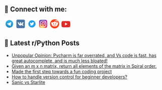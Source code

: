 ## 🔎 Connect with me:
[<img src="https://github.com/bullbesh/bullbesh/blob/main/images/Telegram.png" width="32" height="32" />](https://t.me/bullbesh)
[<img src="https://github.com/bullbesh/bullbesh/blob/main/images/VK.png" width="32" height="32" />](https://vk.com/bullbesh)
[<img src="https://github.com/bullbesh/bullbesh/blob/main/images/Twitter.png" width="32" height="32" />](https://twitter.com/bullbesh1)
[<img src="https://github.com/bullbesh/bullbesh/blob/main/images/Instagram.png" width="32" height="32" />](https://www.instagram.com/bullbesh)
[<img src="https://github.com/bullbesh/bullbesh/blob/main/images/Reddit.png" width="32" height="32" />](https://www.reddit.com/user/bullbesh)
[<img src="https://github.com/bullbesh/bullbesh/blob/main/images/YouTube.png" width="32" height="32" />](https://www.youtube.com/channel/UCtfjRs6uzgq5mfm8S06WTcg)

## 📕 Latest r/Python Posts
<!-- BLOG-POST-LIST:START -->
- [Unpopular Opinion: Pycharm is far overrated, and Vs code is fast, has great autocomplete, and is much less bloated!](https://www.reddit.com/r/Python/comments/yvqawd/unpopular_opinion_pycharm_is_far_overrated_and_vs/)
- [Given an m x n matrix, return all elements of the matrix in Spiral order.](https://www.reddit.com/r/Python/comments/yvq2yw/given_an_m_x_n_matrix_return_all_elements_of_the/)
- [Made the first step towards a fun coding project](https://www.reddit.com/r/Python/comments/yvo9zv/made_the_first_step_towards_a_fun_coding_project/)
- [How to handle version control for beginner developers?](https://www.reddit.com/r/Python/comments/yvka8l/how_to_handle_version_control_for_beginner/)
- [Sanic vs Starlite](https://www.reddit.com/r/Python/comments/yvivhf/sanic_vs_starlite/)
<!-- BLOG-POST-LIST:END -->
